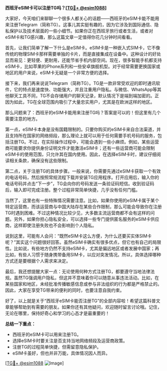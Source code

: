 **西班牙eSIM卡可以注册TG吗？[[TG💪+ @esim1088](https://t.me/s/esim1088)]**

大家好，今天咱们来聊聊一个很多人都关心的话题——西班牙的eSIM卡能不能用来注册Telegram（简称TG）。这事儿其实挺有趣的，因为它涉及到国际通信、隐私保护以及技术层面的一些小细节。如果你正在西班牙旅行或者生活，或者对eSIM卡和TG感兴趣，那么这篇文章一定值得你花几分钟时间看看。

首先，让我们简单了解一下什么是eSIM卡。eSIM卡是一种嵌入式SIM卡，它不像传统的物理SIM卡那样需要单独的卡片，而是直接集成在设备中。这种设计的好处显而易见：更轻便、更耐用，还能节省手机内部空间。现在，很多智能手机都支持eSIM卡，比如苹果的iPhone系列和一些安卓旗舰机型。对于经常需要更换国家或地区的用户来说，eSIM卡无疑是一个非常方便的选择。

接下来，我们再来说说Telegram（简称TG）。TG是一款非常受欢迎的即时通讯软件，它的特点是速度快、功能强大，并且注重用户隐私。与微信、WhatsApp等其他聊天工具不同，TG不会存储用户的聊天记录，默认情况下是端到端加密的。正因为如此，TG在全球范围内吸引了大量忠实用户，尤其是在欧洲这样的地区。

那么问题来了：西班牙的eSIM卡能用来注册TG吗？答案是可以的！但这里有几个需要注意的地方。

第一点，eSIM卡本身是没有国籍限制的。只要你购买的eSIM卡来自合法渠道，并且支持所在国家的网络频段，那么理论上就可以用于任何需要手机号码的服务，包括注册TG。不过，在实际操作过程中，可能会遇到一些小麻烦。例如，某些运营商可能要求你提供身份证明文件才能激活eSIM卡；还有一些运营商可能会限制eSIM卡的使用范围，只允许其在国内使用。因此，在选择eSIM卡时，建议仔细阅读相关条款，确保没有这些限制。

第二点，关于注册TG的具体步骤。一般来说，你需要先通过eSIM卡获取一个有效的电话号码，然后按照常规流程下载并安装TG应用程序。打开应用后，输入你的电话号码并点击“下一步”，TG会向你的号码发送一条验证码短信。收到验证码后，输入即可完成注册。整个过程非常简单快捷，几乎没有任何门槛。

当然了，这里也有一些特殊情况需要注意。比如，如果你使用的eSIM卡属于某个特定运营商，而该运营商与中国大陆存在某些合作限制，那么可能会导致你在注册TG时遇到困难。不过这种情况比较少见，大多数主流运营商都不会有这样的问题。另外，如果你担心隐私安全，可以选择一些专门提供匿名服务的eSIM卡供应商，这样即使注册失败也不会影响到个人隐私。

说到这里，可能有人会问：“既然eSIM卡这么方便，为什么还要买实体SIM卡呢？”其实这个问题很好回答。虽然eSIM卡确实有很多优点，但它也有自己的局限性。比如说，有些地方仍然不支持eSIM卡，尤其是偏远地区或者发展中国家；再比如，有些人习惯于随身携带备用SIM卡，以应对突发情况。所以，具体选择哪种方式还是要根据个人需求来决定。

最后，我还想提醒大家一点：无论使用何种方式注册TG，都要遵守当地法律法规。虽然TG强调用户隐私，但这并不意味着你可以随意从事违法活动。比如，在某些国家和地区，未经批准传播敏感信息或参与非法组织的行为都是严格禁止的。因此，大家在享受TG带来的便利的同时，也要注意自我约束。

好了，以上就是关于“西班牙eSIM卡能否注册TG”的全部内容啦！希望这篇科普文章能够帮助到有需要的朋友。如果你还有其他疑问，欢迎随时留言讨论哦。记住，无论在哪里，保持好奇心和学习的心态才是最重要的！

**总结一下重点：**
- 西班牙的eSIM卡可以用来注册TG。
- 选择eSIM卡时要关注是否支持当地网络频段及运营商政策。
- 注册TG的过程简单快捷，但需留意隐私保护。
- eSIM卡虽好，但也并非万能，具体情况因人而异。

[[TG💪+ @esim1088](https://t.me/s/esim1088) ![Image](https://i.postimg.cc/4NQfJmqS/Snipaste-2025-05-13-00-14-12.png)]